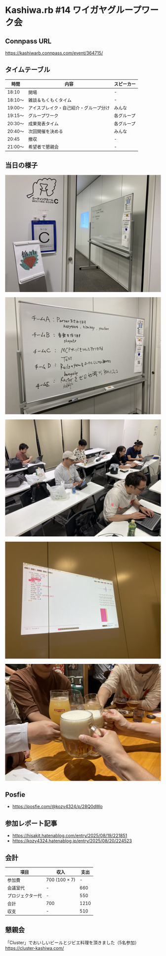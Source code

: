 # Kashiwa.rb #14 ワイガヤグループワーク会

## Connpass URL

https://kashiwarb.connpass.com/event/364715/

## タイムテーブル

| 時間 | 内容 | スピーカー |
| --- | --- | --- |
| 18:10 | 開場 | - |
| 18:10〜	| 雑談＆もくもくタイム | - |
| 19:00〜	| アイスブレイク・自己紹介・グループ分け | みんな |
| 19:15〜 | グループワーク | 各グループ |
| 20:30〜 | 成果発表タイム | 各グループ |
| 20:40〜 | 次回開催を決める | みんな |
| 20:45 | 撤収 | - |
| 21:00〜 | 希望者で懇親会 | - |

## 当日の様子

![](./photos/2025-08-18_001.jpg)

![](./photos/2025-08-18_002.jpg)

![](./photos/2025-08-18_003.jpg)

![](./photos/2025-08-18_004.jpg)

![](./photos/2025-08-18_005.jpg)

## Posfie

- https://posfie.com/@kozy4324/p/28Q0dWo

## 参加レポート記事

- https://hisakit.hatenablog.com/entry/2025/08/19/221851
- https://kozy4324.hatenablog.jp/entry/2025/08/20/224523

## 会計

| 項目 | 収入 | 支出 |
| --- | --- | --- |
| 参加費 | 700 (100 × 7) | - |
| 会議室代 | - | 660 |
| プロジェクター代 | - | 550 |
| 合計 | 700 | 1210 |
| 収支 | - | 510 |

## 懇親会

「Cluster」でおいしいビールとジビエ料理を頂きました（5名参加）
https://cluster-kashiwa.com/
